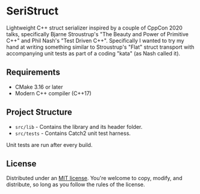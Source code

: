 # SeriStruct
Lightweight C++ struct serializer inspired by a couple of CppCon 2020 talks, specifically Bjarne Stroustrup's "The Beauty and Power of Primitive C++" and Phil Nash's "Test Driven C++". Specifically I wanted to try my hand at writing something similar to Stroustrup's "Flat" struct transport with accompanying unit tests as part of a coding "kata" (as Nash called it).

## Requirements
* CMake 3.16 or later
* Modern C++ compiler (C++17)

## Project Structure
* `src/lib` - Contains the library and its header folder.
* `src/tests` - Contains Catch2 unit test harness.

Unit tests are run after every build.

## License
Distributed under an [MIT license](LICENSE.md). You're welcome to copy, modify, and distribute, so long as you follow the rules of the license.